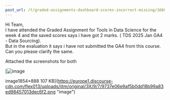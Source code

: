```yaml
---
post_url: /t/graded-assignments-dashboard-scores-incorrect-missing/166816/46
---
```

Hi Team,  
I have attended the Graded Assignment for Tools in Data Science for the week 4 and the saved scores says i have got 2 marks. ( TDS 2025 Jan GA4 - Data Sourcing).  
But in the evaluation it says i have not submitted the GA4 from this course. Can you please clarify the same.

Attached the screenshots for both

[![image](https://europe1.discourse-cdn.com/flex013/uploads/iitm/optimized/3X/9/7/9737e06e9af5b0dd18b99a83ed98457013dec6f2_2_690x330.png)

image1854×888 107 KB](https://europe1.discourse-cdn.com/flex013/uploads/iitm/original/3X/9/7/9737e06e9af5b0dd18b99a83ed98457013dec6f2.png "image")